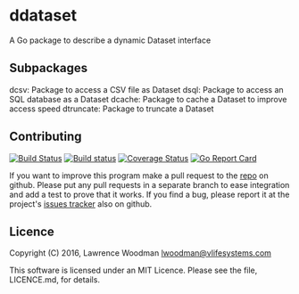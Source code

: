 ddataset
========
A Go package to describe a dynamic Dataset interface

Subpackages
-----------

dcsv: Package to access a CSV file as Dataset
dsql: Package to access an SQL database as a Dataset
dcache: Package to cache a Dataset to improve access speed
dtruncate: Package to truncate a Dataset

Contributing
------------

[![Build Status](https://travis-ci.org/LawrenceWoodman/ddataset.svg?branch=master)](https://travis-ci.org/LawrenceWoodman/ddataset)
[![Build status](https://ci.appveyor.com/api/projects/status/clb7owi5y685tffm?svg=true)](https://ci.appveyor.com/project/LawrenceWoodman/ddataset)
[![Coverage Status](https://coveralls.io/repos/LawrenceWoodman/ddataset/badge.svg?branch=master)](https://coveralls.io/r/LawrenceWoodman/ddataset?branch=master)
[![Go Report Card](https://goreportcard.com/badge/github.com/LawrenceWoodman/ddataset)](https://goreportcard.com/report/github.com/LawrenceWoodman/ddataset)

If you want to improve this program make a pull request to the [repo](https://github.com/LawrenceWoodman/ddataset) on github.  Please put any pull requests in a separate branch to ease integration and add a test to prove that it works.  If you find a bug, please report it at the project's [issues tracker](https://github.com/LawrenceWoodman/ddataset/issues) also on github.


Licence
-------
Copyright (C) 2016, Lawrence Woodman <lwoodman@vlifesystems.com>

This software is licensed under an MIT Licence.  Please see the file, LICENCE.md, for details.
